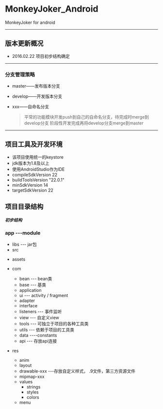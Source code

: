 # MonkeyJoker_Android
MonkeyJoker for android

***
## 版本更新概况
* 2016.02.22 项目初步结构确定


---
### 分支管理策略
* master——发布版本分支
* develop——开发版本分支
* xxx——自命名分支

  >平常的功能模块开发push到自己的自命名分支，待完成时merge到develop分支
  阶段性开发完成再将develop分支merge到master


* * *
## 项目工具及开发环境
* 该项目使用统一的keystore
* jdk版本为1.8及以上
* 使用AndroidStudio作为IDE
* compileSdkVersion 22
* buildToolsVersion "22.0.1"
* minSdkVersion 14
* targetSdkVersion 22

## 项目目录结构
##### 初步结构

### app ---module
 * libs   --- jar包
 * src
  - assets
  - com
    - bean --- bean类
    - base --- 基类
    - application
    - ui   --- activity / fragment
    - adapter
    - interface
    - listeners --- 事件监听
    - view --- 自定义view
    - tools --- 可独立于项目的各种工具类
    - utils  --- 依赖于项目的工具类
    - data  ----constants
    - api --- 存放api连接


  - res
    - anim
    - layout
    - drawable-xxx ---存放自定义样式， .9文件，第三方资源文件
    - mipmap-xxx
    - values
      - strings
      - styles
      - colors
    - menu
